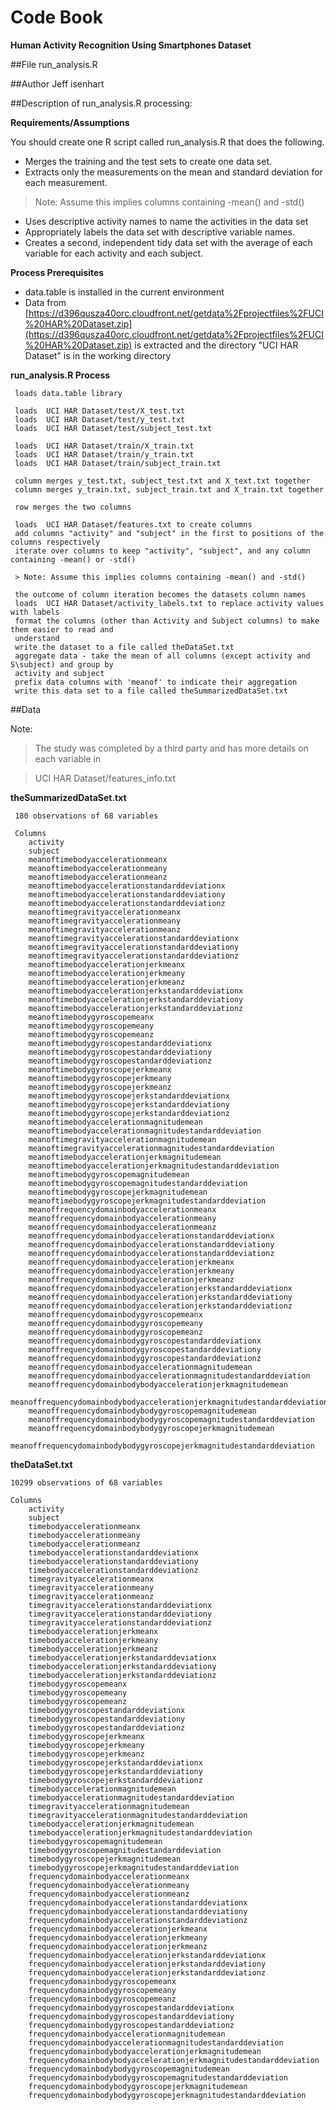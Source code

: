 
Code Book
=====================

**Human Activity Recognition Using Smartphones Dataset**


##File
run_analysis.R

##Author 
Jeff isenhart

##Description of run_analysis.R processing:

**Requirements/Assumptions**

You should create one R script called run_analysis.R that does the following. 
* Merges the training and the test sets to create one data set.
* Extracts only the measurements on the mean and standard deviation for each measurement. 

> Note: Assume this implies columns containing -mean() and -std()

* Uses descriptive activity names to name the activities in the data set
* Appropriately labels the data set with descriptive variable names. 
* Creates a second, independent tidy data set with the average of each variable for each activity and 
each subject. 

**Process Prerequisites**

* data.table is installed in the current environment
* Data from [https://d396qusza40orc.cloudfront.net/getdata%2Fprojectfiles%2FUCI%20HAR%20Dataset.zip](https://d396qusza40orc.cloudfront.net/getdata%2Fprojectfiles%2FUCI%20HAR%20Dataset.zip)
is extracted and the directory "UCI HAR Dataset" is in the working directory
     
**run_analysis.R Process**     

     loads data.table library
     
     loads  UCI HAR Dataset/test/X_test.txt
     loads  UCI HAR Dataset/test/y_test.txt
     loads  UCI HAR Dataset/test/subject_test.txt
     
     loads  UCI HAR Dataset/train/X_train.txt
     loads  UCI HAR Dataset/train/y_train.txt
     loads  UCI HAR Dataset/train/subject_train.txt
     
     column merges y_test.txt, subject_test.txt and X_text.txt together
     column merges y_train.txt, subject_train.txt and X_train.txt together
     
     row merges the two columns
     
     loads  UCI HAR Dataset/features.txt to create columns
     add columns "activity" and "subject" in the first to positions of the columns respectively
     iterate over columns to keep "activity", "subject", and any column containing -mean() or -std()
     
     > Note: Assume this implies columns containing -mean() and -std()
     
     the outcome of column iteration becomes the datasets column names
     loads  UCI HAR Dataset/activity_labels.txt to replace activity values with labels
     format the columns (other than Activity and Subject columns) to make them easier to read and 
     understand
     write the dataset to a file called theDataSet.txt
     aggregate data - take the mean of all columns (except activity and S\subject) and group by 
     activity and subject
     prefix data columns with 'meanof' to indicate their aggregation
     write this data set to a file called theSummarizedDataSet.txt
     
##Data

Note: 

>The study was completed by a third party and has more details on each variable in 

>UCI HAR Dataset/features_info.txt
     
**theSummarizedDataSet.txt**
 
     180 observations of 68 variables
     
     Columns
		activity
		subject
		meanoftimebodyaccelerationmeanx
		meanoftimebodyaccelerationmeany
		meanoftimebodyaccelerationmeanz
		meanoftimebodyaccelerationstandarddeviationx
		meanoftimebodyaccelerationstandarddeviationy
		meanoftimebodyaccelerationstandarddeviationz
		meanoftimegravityaccelerationmeanx
		meanoftimegravityaccelerationmeany
		meanoftimegravityaccelerationmeanz
		meanoftimegravityaccelerationstandarddeviationx
		meanoftimegravityaccelerationstandarddeviationy
		meanoftimegravityaccelerationstandarddeviationz
		meanoftimebodyaccelerationjerkmeanx
		meanoftimebodyaccelerationjerkmeany
		meanoftimebodyaccelerationjerkmeanz
		meanoftimebodyaccelerationjerkstandarddeviationx
		meanoftimebodyaccelerationjerkstandarddeviationy
		meanoftimebodyaccelerationjerkstandarddeviationz
		meanoftimebodygyroscopemeanx
		meanoftimebodygyroscopemeany
		meanoftimebodygyroscopemeanz
		meanoftimebodygyroscopestandarddeviationx
		meanoftimebodygyroscopestandarddeviationy
		meanoftimebodygyroscopestandarddeviationz
		meanoftimebodygyroscopejerkmeanx
		meanoftimebodygyroscopejerkmeany
		meanoftimebodygyroscopejerkmeanz
		meanoftimebodygyroscopejerkstandarddeviationx
		meanoftimebodygyroscopejerkstandarddeviationy
		meanoftimebodygyroscopejerkstandarddeviationz
		meanoftimebodyaccelerationmagnitudemean
		meanoftimebodyaccelerationmagnitudestandarddeviation
		meanoftimegravityaccelerationmagnitudemean
		meanoftimegravityaccelerationmagnitudestandarddeviation
		meanoftimebodyaccelerationjerkmagnitudemean
		meanoftimebodyaccelerationjerkmagnitudestandarddeviation
		meanoftimebodygyroscopemagnitudemean
		meanoftimebodygyroscopemagnitudestandarddeviation
		meanoftimebodygyroscopejerkmagnitudemean
		meanoftimebodygyroscopejerkmagnitudestandarddeviation
		meanoffrequencydomainbodyaccelerationmeanx
		meanoffrequencydomainbodyaccelerationmeany
		meanoffrequencydomainbodyaccelerationmeanz
		meanoffrequencydomainbodyaccelerationstandarddeviationx
		meanoffrequencydomainbodyaccelerationstandarddeviationy
		meanoffrequencydomainbodyaccelerationstandarddeviationz
		meanoffrequencydomainbodyaccelerationjerkmeanx
		meanoffrequencydomainbodyaccelerationjerkmeany
		meanoffrequencydomainbodyaccelerationjerkmeanz
		meanoffrequencydomainbodyaccelerationjerkstandarddeviationx
		meanoffrequencydomainbodyaccelerationjerkstandarddeviationy
		meanoffrequencydomainbodyaccelerationjerkstandarddeviationz
		meanoffrequencydomainbodygyroscopemeanx
		meanoffrequencydomainbodygyroscopemeany
		meanoffrequencydomainbodygyroscopemeanz
		meanoffrequencydomainbodygyroscopestandarddeviationx
		meanoffrequencydomainbodygyroscopestandarddeviationy
		meanoffrequencydomainbodygyroscopestandarddeviationz
		meanoffrequencydomainbodyaccelerationmagnitudemean
		meanoffrequencydomainbodyaccelerationmagnitudestandarddeviation
		meanoffrequencydomainbodybodyaccelerationjerkmagnitudemean
		meanoffrequencydomainbodybodyaccelerationjerkmagnitudestandarddeviation
		meanoffrequencydomainbodybodygyroscopemagnitudemean
		meanoffrequencydomainbodybodygyroscopemagnitudestandarddeviation
		meanoffrequencydomainbodybodygyroscopejerkmagnitudemean
		meanoffrequencydomainbodybodygyroscopejerkmagnitudestandarddeviation
		     
 **theDataSet.txt**
   
 	10299 observations of 68 variables
 	
 	Columns
		activity
		subject
		timebodyaccelerationmeanx
		timebodyaccelerationmeany
		timebodyaccelerationmeanz
		timebodyaccelerationstandarddeviationx
		timebodyaccelerationstandarddeviationy
		timebodyaccelerationstandarddeviationz
		timegravityaccelerationmeanx
		timegravityaccelerationmeany
		timegravityaccelerationmeanz
		timegravityaccelerationstandarddeviationx
		timegravityaccelerationstandarddeviationy
		timegravityaccelerationstandarddeviationz
		timebodyaccelerationjerkmeanx
		timebodyaccelerationjerkmeany
		timebodyaccelerationjerkmeanz
		timebodyaccelerationjerkstandarddeviationx
		timebodyaccelerationjerkstandarddeviationy
		timebodyaccelerationjerkstandarddeviationz
		timebodygyroscopemeanx
		timebodygyroscopemeany
		timebodygyroscopemeanz
		timebodygyroscopestandarddeviationx
		timebodygyroscopestandarddeviationy
		timebodygyroscopestandarddeviationz
		timebodygyroscopejerkmeanx
		timebodygyroscopejerkmeany
		timebodygyroscopejerkmeanz
		timebodygyroscopejerkstandarddeviationx
		timebodygyroscopejerkstandarddeviationy
		timebodygyroscopejerkstandarddeviationz
		timebodyaccelerationmagnitudemean
		timebodyaccelerationmagnitudestandarddeviation
		timegravityaccelerationmagnitudemean
		timegravityaccelerationmagnitudestandarddeviation
		timebodyaccelerationjerkmagnitudemean
		timebodyaccelerationjerkmagnitudestandarddeviation
		timebodygyroscopemagnitudemean
		timebodygyroscopemagnitudestandarddeviation
		timebodygyroscopejerkmagnitudemean
		timebodygyroscopejerkmagnitudestandarddeviation
		frequencydomainbodyaccelerationmeanx
		frequencydomainbodyaccelerationmeany
		frequencydomainbodyaccelerationmeanz
		frequencydomainbodyaccelerationstandarddeviationx
		frequencydomainbodyaccelerationstandarddeviationy
		frequencydomainbodyaccelerationstandarddeviationz
		frequencydomainbodyaccelerationjerkmeanx
		frequencydomainbodyaccelerationjerkmeany
		frequencydomainbodyaccelerationjerkmeanz
		frequencydomainbodyaccelerationjerkstandarddeviationx
		frequencydomainbodyaccelerationjerkstandarddeviationy
		frequencydomainbodyaccelerationjerkstandarddeviationz
		frequencydomainbodygyroscopemeanx
		frequencydomainbodygyroscopemeany
		frequencydomainbodygyroscopemeanz
		frequencydomainbodygyroscopestandarddeviationx
		frequencydomainbodygyroscopestandarddeviationy
		frequencydomainbodygyroscopestandarddeviationz
		frequencydomainbodyaccelerationmagnitudemean
		frequencydomainbodyaccelerationmagnitudestandarddeviation
		frequencydomainbodybodyaccelerationjerkmagnitudemean
		frequencydomainbodybodyaccelerationjerkmagnitudestandarddeviation
		frequencydomainbodybodygyroscopemagnitudemean
		frequencydomainbodybodygyroscopemagnitudestandarddeviation
		frequencydomainbodybodygyroscopejerkmagnitudemean
		frequencydomainbodybodygyroscopejerkmagnitudestandarddeviation


		     
		     